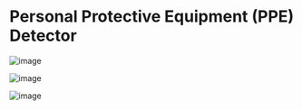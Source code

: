 # Personal Protective Equipment (PPE) Detector


![image](https://github.com/user-attachments/assets/8ce1de43-bbc9-4bb0-82b8-e4258ceaa6e4)



![image](https://github.com/user-attachments/assets/76bd18fa-b94f-4fdb-ad68-20e15df0ae48)

![image](https://github.com/user-attachments/assets/9566ddf1-9de6-4a68-b40f-06c9174d53f7)
